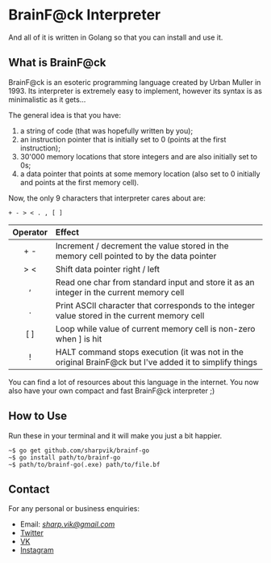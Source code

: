 # BrainF@ck Interpreter

And all of it is written in Golang so that you can install and use it.

## What is BrainF@ck

BrainF@ck is an esoteric programming language created by Urban Muller in 1993. Its interpreter is extremely easy to implement, however its syntax is as minimalistic as it gets... 

The general idea is that you have:

1. a string of code (that was hopefully written by you);
2. an instruction pointer that is initially set to 0 (points at the first instruction);
3. 30'000 memory locations that store integers and are also initially set to 0s;
4. a data pointer that points at some memory location (also set to 0 initially and points at the first memory cell).

Now, the only 9 characters that interpreter cares about are:

```
+ - > < . , [ ]
```

| Operator | Effect |
|:--------:|:-------|
| + -      | Increment / decrement the value stored in the memory cell pointed to by the data pointer |
| > <      | Shift data pointer right / left |
| ,        | Read one char from standard input and store it as an integer in the current memory cell |
| .        | Print ASCII character that corresponds to the integer value stored in the current memory cell |
| [ ]      | Loop while value of current memory cell is non-zero when ] is hit |
| !        | HALT command stops execution (it was not in the original BrainF@ck but I've added it to simplify things |

You can find a lot of resources about this language in the internet. You now also have your own compact and fast BrainF@ck interpreter ;)

## How to Use

Run these in your terminal and it will make you just a bit happier.

```
~$ go get github.com/sharpvik/brainf-go
~$ go install path/to/brainf-go
~$ path/to/brainf-go(.exe) path/to/file.bf
```

## Contact

For any personal or business enquiries:

+ Email: *sharp.vik@gmail.com*
+ [Twitter](https://twitter.com/sharp_vik)
+ [VK](https://vk.com/perigrinus)
+ [Instagram](https://www.instagram.com/viktooooor)
